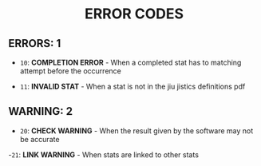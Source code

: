 <h1 align=center>ERROR CODES</h1>

## ERRORS: 1

- `10`: **COMPLETION ERROR** - When a completed stat has to matching attempt before the occurrence

- `11`: **INVALID STAT** - When a stat is not in the jiu jistics definitions pdf


## WARNING: 2

- `20`: **CHECK WARNING** - When the result given by the software may not be accurate

-`21`: **LINK WARNING** - When stats are linked to other stats
